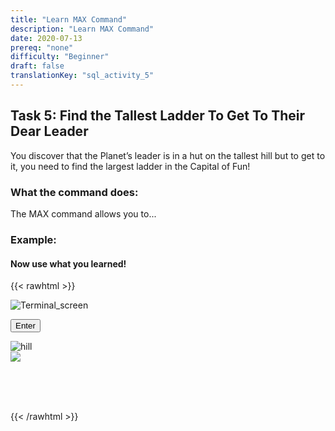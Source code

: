 ```yaml
---
title: "Learn MAX Command"
description: "Learn MAX Command"
date: 2020-07-13
prereq: "none"
difficulty: "Beginner"
draft: false
translationKey: "sql_activity_5"
---
```

<!-- Links for javascript and CSS needed for drop down logic -->
<link rel="stylesheet" href="../../default/_default.css" type="text/css"></link>
<link rel="stylesheet" href="../_activity5.css" type="text/css"></link>
<script type="text/javascript" src="../../default/_default.js"></script>
<script type="text/javascript" src="../_activity5.js"></script>

<!-- Embed YouTube Video Link here when ready -->

## Task 5: Find the Tallest Ladder To Get To Their Dear Leader

You discover that the Planet’s leader is in a hut on the tallest hill but to get to it, you need to find the largest ladder in the Capital of Fun!


### What the command does:
The MAX command allows you to...

<!-- ![Explain](../assets/Where_Explain.png)-->

### Example:


#### Now use what you learned!

<!-- SQL Type In Activity -->

{{< rawhtml >}}

<div class="terminal_div" id="terminal_div"><img class="terminal" src="../assets/Terminal.png" alt="Terminal_screen">


</div>

<!-- Press Enter --> 
<button class="button button1" onclick="check()"> Enter </button>

<!-- Code Block with ladder is revealed -->

<!-- Player drags ladder block to drop block to finish mission -->
<div class="hill_div" id="hill_div"><img class="hill" src="" alt="hill">

<!-- Drop Location -->
<div id="div2" class="dropClass" ondrop="drop(event)" ondragover="allowDrop(event)";> </div>

<!-- Drag Block -->
<div id="div1" class ="codeBlocks" style="clear: left;" ondrop="drop(event)" ondragover="allowDrop(event)">
<img class="img" src="../assets/Equal.PNG" draggable="true" ondragstart="drag(event)" id="drag1">
</div>

</div>

<div id="text" style="visibility:hidden">
<p> You made it! The Dear Leader tells you that the Planet of Fun is in danger of being invaded by the aliens from the Planet of Boredom!
You must find the Totems of Fun in order to save the planet! </p>
</div>


{{< /rawhtml >}}